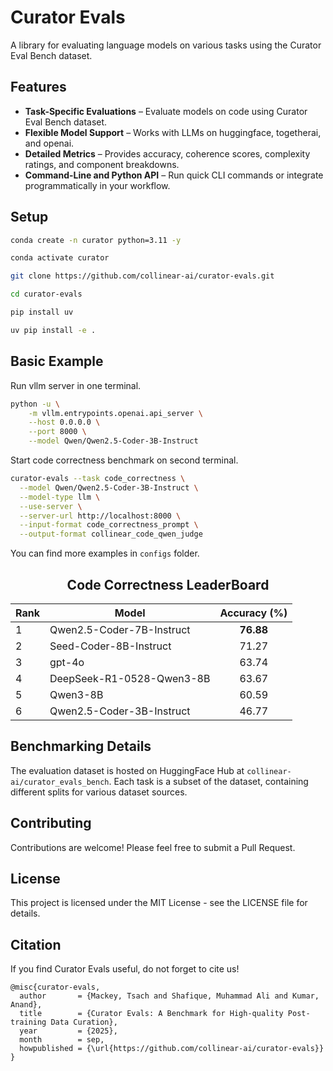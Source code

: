 # Curator Evals

A library for evaluating language models on various tasks using the Curator Eval Bench dataset.

## Features

- **Task-Specific Evaluations** – Evaluate models on code using Curator Eval Bench dataset.
- **Flexible Model Support** – Works with LLMs on huggingface, togetherai, and openai.
- **Detailed Metrics** – Provides accuracy, coherence scores, complexity ratings, and component breakdowns.
- **Command-Line and Python API** – Run quick CLI commands or integrate programmatically in your workflow.

## Setup

```bash
conda create -n curator python=3.11 -y

conda activate curator

git clone https://github.com/collinear-ai/curator-evals.git

cd curator-evals

pip install uv

uv pip install -e .
```
## Basic Example
Run vllm server in one terminal.
```bash
python -u \
    -m vllm.entrypoints.openai.api_server \
    --host 0.0.0.0 \
    --port 8000 \
    --model Qwen/Qwen2.5-Coder-3B-Instruct
```
Start code correctness benchmark on second terminal.
```bash
curator-evals --task code_correctness \
  --model Qwen/Qwen2.5-Coder-3B-Instruct \
  --model-type llm \
  --use-server \
  --server-url http://localhost:8000 \
  --input-format code_correctness_prompt \
  --output-format collinear_code_qwen_judge
```
You can find more examples in `configs` folder.

<!-- ## Code Correctness LeaderBoard
| Rank | Model                          | Accuracy (%) |
|:---:|:-------------------------------:|:-------:|
| 1   | Qwen2.5-Coder-7B-Instruct       | **76.88** |
| 2   | Seed-Coder-8B-Instruct          | 71.27 |
| 3   | gpt-4o                          | 63.74 |
| 4   | DeepSeek-R1-0528-Qwen3-8B       | 63.67 |
| 5   | Qwen3-8B                        | 60.59 |
| 6   | Qwen2.5-Coder-3B-Instruct       | 46.77 | -->
<h2 style="text-align:center;">Code Correctness LeaderBoard</h2>

<div align="center">

<table>
  <thead>
    <tr>
      <th>Rank</th>
      <th>Model</th>
      <th>Accuracy (%)</th>
    </tr>
  </thead>
  <tbody>
    <tr>
      <td>1</td>
      <td>Qwen2.5-Coder-7B-Instruct</td>
      <td align="center"><b>76.88</b></td>
    </tr>
    <tr>
      <td>2</td>
      <td>Seed-Coder-8B-Instruct</td>
      <td align="center">71.27</td>
    </tr>
    <tr>
      <td>3</td>
      <td>gpt-4o</td>
      <td align="center">63.74</td>
    </tr>
    <tr>
      <td>4</td>
      <td>DeepSeek-R1-0528-Qwen3-8B</td>
      <td align="center">63.67</td>
    </tr>
    <tr>
      <td>5</td>
      <td>Qwen3-8B</td>
      <td align="center">60.59</td>
    </tr>
    <tr>
      <td>6</td>
      <td>Qwen2.5-Coder-3B-Instruct</td>
      <td align="center">46.77</td>
    </tr>
  </tbody>
</table>

</div>


## Benchmarking Details

The evaluation dataset is hosted on HuggingFace Hub at `collinear-ai/curator_evals_bench`. Each task is a subset of the dataset, containing different splits for various dataset sources.

## Contributing

Contributions are welcome! Please feel free to submit a Pull Request.

## License

This project is licensed under the MIT License - see the LICENSE file for details.

## Citation
If you find Curator Evals useful, do not forget to cite us!
```
@misc{curator-evals,
  author       = {Mackey, Tsach and Shafique, Muhammad Ali and Kumar, Anand},
  title        = {Curator Evals: A Benchmark for High-quality Post-training Data Curation},
  year         = {2025},
  month        = sep,
  howpublished = {\url{https://github.com/collinear-ai/curator-evals}}
}
```

